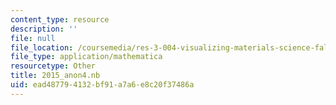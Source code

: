 ```yaml
---
content_type: resource
description: ''
file: null
file_location: /coursemedia/res-3-004-visualizing-materials-science-fall-2017/ead487794132bf91a7a6e8c20f37486a_2015_anon4.nb
file_type: application/mathematica
resourcetype: Other
title: 2015_anon4.nb
uid: ead48779-4132-bf91-a7a6-e8c20f37486a
---
```

